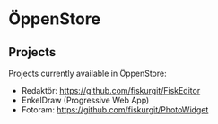 # ÖppenStore

## Projects

Projects currently available in ÖppenStore:
* Redaktör: https://github.com/fiskurgit/FiskEditor
* EnkelDraw (Progressive Web App)
* Fotoram: https://github.com/fiskurgit/PhotoWidget
